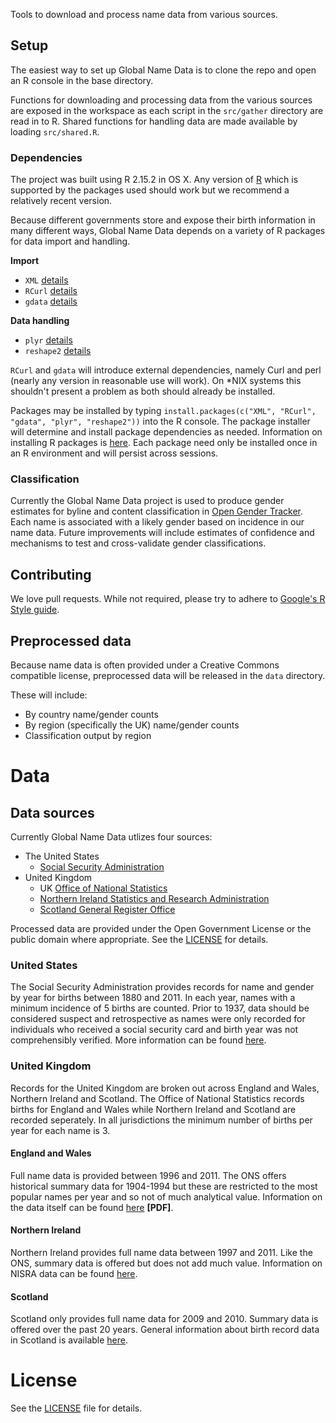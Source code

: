 Tools to download and process name data from various sources.

## Setup

The easiest way to set up Global Name Data is to clone the repo and open an R console in the base directory. 

Functions for downloading and processing data from the various sources are exposed in the workspace as each script in the `src/gather` directory are read in to R. Shared functions for handling data are made available by loading `src/shared.R`.

### Dependencies

The project was built using R 2.15.2 in OS X. Any version of [R](http://www.r-project.org/) which is supported by the packages used should work but we recommend a relatively recent version.

Because different governments store and expose their birth information in many different ways, Global Name Data depends on a variety of R packages for data import and handling.

__Import__

* `XML` [details](http://cran.r-project.org/web/packages/XML/index.html)
* `RCurl` [details](http://cran.r-project.org/web/packages/RCurl/index.html)
* `gdata` [details](http://cran.r-project.org/web/packages/gdata/index.html)

__Data handling__

* `plyr` [details](http://cran.r-project.org/web/packages/plyr/index.html)
* `reshape2` [details](http://cran.r-project.org/web/packages/reshape2/index.html)

`RCurl` and `gdata` will introduce external dependencies, namely Curl and perl (nearly any version in reasonable use will work). On *NIX systems this shouldn't present a problem as both should already be installed. 

Packages may be installed by typing `install.packages(c("XML", "RCurl", "gdata", "plyr", "reshape2"))` into the R console. The package installer will determine and install package dependencies as needed. Information on installing R packages is [here](http://cran.r-project.org/doc/manuals/R-admin.html#Installing-packages). Each package need only be installed once in an R environment and will persist across sessions.

### Classification

Currently the Global Name Data project is used to produce gender estimates for byline and content classification in [Open Gender Tracker](https://github.com/OpenGenderTracking/GenderTracker). Each name is associated with a likely gender based on incidence in our name data. Future improvements will include estimates of confidence and mechanisms to test and cross-validate gender classifications.

## Contributing

We love pull requests. While not required, please try to adhere to [Google's R Style guide](http://google-styleguide.googlecode.com/svn/trunk/google-r-style.html). 

## Preprocessed data

Because name data is often provided under a Creative Commons compatible license, preprocessed data will be released in the `data` directory. 

These will include:

* By country name/gender counts
* By region (specifically the UK) name/gender counts
* Classification output by region

# Data

## Data sources

Currently Global Name Data utlizes four sources:

* The United States 
    * [Social Security Administration](http://www.ssa.gov/)
* United Kingdom
    * UK [Office of National Statistics](http://www.statistics.gov.uk/hub/index.html)
    * [Northern Ireland Statistics and Research Administration](http://www.nisra.gov.uk/)
    * [Scotland General Register Office](http://www.gro-scotland.gov.uk/)

Processed data are provided under the Open Government License or the public domain where appropriate. See the [LICENSE](https://github.com/OpenGenderTracking/globalnamedata/blob/master/LICENSE.md) for details.

### United States

The Social Security Administration provides records for name and gender by year for births between 1880 and 2011. In each year, names with a minimum incidence of 5 births are counted. Prior to 1937, data should be considered suspect and retrospective as names were only recorded for individuals who received a social security card and birth year was not comprehensibly verified. More information can be found [here](http://www.ssa.gov/oact/babynames/limits.html).

### United Kingdom

Records for the United Kingdom are broken out across England and Wales, Northern Ireland and Scotland. The Office of National Statistics records births for England and Wales while Northern Ireland and Scotland are recorded seperately. In all jurisdictions the minimum number of births per year for each name is 3. 

#### England and Wales

Full name data is provided between 1996 and 2011. The ONS offers historical summary data for 1904-1994 but these are restricted to the most popular names per year and so not of much analytical value. Information on the data itself can be found [here](http://www.ons.gov.uk/ons/guide-method/user-guidance/health-and-life-events/births-metadata.pdf) **[PDF]**.

#### Northern Ireland

Northern Ireland provides full name data between 1997 and 2011. Like the ONS, summary data is offered but does not add much value. Information on NISRA data can be found [here](http://www.nisra.gov.uk/demography/default.asp28.htm).

#### Scotland

Scotland only provides full name data for 2009 and 2010. Summary data is offered over the past 20 years. General information about birth record data in Scotland is available [here](http://www.gro-scotland.gov.uk/statistics/theme/vital-events/births/bckgr-info.html).

# License 

See the [LICENSE](https://github.com/OpenGenderTracking/globalnamedata/blob/master/LICENSE.md) file for details.